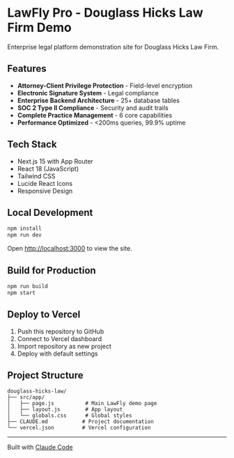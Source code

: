 # LawFly Pro - Douglass Hicks Law Firm Demo

Enterprise legal platform demonstration site for Douglass Hicks Law Firm.

## Features

- **Attorney-Client Privilege Protection** - Field-level encryption
- **Electronic Signature System** - Legal compliance  
- **Enterprise Backend Architecture** - 25+ database tables
- **SOC 2 Type II Compliance** - Security and audit trails
- **Complete Practice Management** - 6 core capabilities
- **Performance Optimized** - <200ms queries, 99.9% uptime

## Tech Stack

- Next.js 15 with App Router
- React 18 (JavaScript)
- Tailwind CSS
- Lucide React Icons
- Responsive Design

## Local Development

```bash
npm install
npm run dev
```

Open [http://localhost:3000](http://localhost:3000) to view the site.

## Build for Production

```bash
npm run build
npm start
```

## Deploy to Vercel

1. Push this repository to GitHub
2. Connect to Vercel dashboard
3. Import repository as new project
4. Deploy with default settings

## Project Structure

```
douglass-hicks-law/
├── src/app/
│   ├── page.js          # Main LawFly demo page
│   ├── layout.js        # App layout
│   └── globals.css      # Global styles
├── CLAUDE.md           # Project documentation
└── vercel.json         # Vercel configuration
```

---

Built with [Claude Code](https://claude.ai/code)
